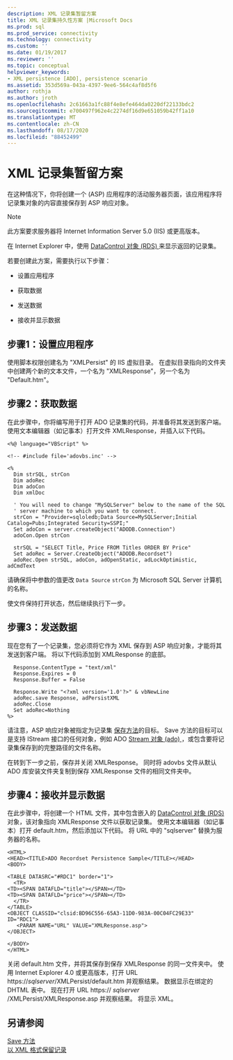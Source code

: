 ```yaml
---
description: XML 记录集暂留方案
title: XML 记录集持久性方案 |Microsoft Docs
ms.prod: sql
ms.prod_service: connectivity
ms.technology: connectivity
ms.custom: ''
ms.date: 01/19/2017
ms.reviewer: ''
ms.topic: conceptual
helpviewer_keywords:
- XML persistence [ADO], persistence scenario
ms.assetid: 353d569a-043a-4397-9ee6-564c4af8d5f6
author: rothja
ms.author: jroth
ms.openlocfilehash: 2c61663a1fc88f4e8efe464da0220df22133bdc2
ms.sourcegitcommit: e700497f962e4c2274df16d9e651059b42ff1a10
ms.translationtype: MT
ms.contentlocale: zh-CN
ms.lasthandoff: 08/17/2020
ms.locfileid: "88452499"
---
```

# <a name="xml-recordset-persistence-scenario"></a>XML 记录集暂留方案
在这种情况下，你将创建一个 (ASP) 应用程序的活动服务器页面，该应用程序将记录集对象的内容直接保存到 ASP 响应对象。  
  
> [!NOTE]
>  此方案要求服务器将 Internet Information Server 5.0 (IIS) 或更高版本。  
  
 在 Internet Explorer 中，使用 [DataControl 对象 (RDS) ](../../../ado/reference/rds-api/datacontrol-object-rds.md)来显示返回的记录集。  
  
 若要创建此方案，需要执行以下步骤：  
  
-   设置应用程序  
  
-   获取数据  
  
-   发送数据  
  
-   接收并显示数据  
  
## <a name="step-1-set-up-the-application"></a>步骤1：设置应用程序  
 使用脚本权限创建名为 "XMLPersist" 的 IIS 虚拟目录。 在虚拟目录指向的文件夹中创建两个新的文本文件，一个名为 "XMLResponse"，另一个名为 "Default.htm"。  
  
## <a name="step-2-get-the-data"></a>步骤2：获取数据  
 在此步骤中，你将编写用于打开 ADO 记录集的代码，并准备将其发送到客户端。 使用文本编辑器（如记事本）打开文件 XMLResponse，并插入以下代码。  
  
```  
<%@ language="VBScript" %>  
  
<!-- #include file='adovbs.inc' -->  
  
<%  
  Dim strSQL, strCon  
  Dim adoRec   
  Dim adoCon   
  Dim xmlDoc   
  
  ' You will need to change "MySQLServer" below to the name of the SQL   
  ' server machine to which you want to connect.  
  strCon = "Provider=sqloledb;Data Source=MySQLServer;Initial Catalog=Pubs;Integrated Security=SSPI;"  
  Set adoCon = server.createObject("ADODB.Connection")  
  adoCon.Open strCon  
  
  strSQL = "SELECT Title, Price FROM Titles ORDER BY Price"  
  Set adoRec = Server.CreateObject("ADODB.Recordset")  
  adoRec.Open strSQL, adoCon, adOpenStatic, adLockOptimistic, adCmdText  
```  
  
 请确保将中参数的值更改 `Data Source` `strCon` 为 Microsoft SQL Server 计算机的名称。  
  
 使文件保持打开状态，然后继续执行下一步。  
  
## <a name="step-3-send-the-data"></a>步骤3：发送数据  
 现在您有了一个记录集，您必须将它作为 XML 保存到 ASP 响应对象，才能将其发送到客户端。 将以下代码添加到 XMLResponse 的底部。  
  
```  
  Response.ContentType = "text/xml"  
  Response.Expires = 0  
  Response.Buffer = False  
  
  Response.Write "<?xml version='1.0'?>" & vbNewLine  
  adoRec.save Response, adPersistXML  
  adoRec.Close  
  Set adoRec=Nothing  
%>  
```  
  
 请注意，ASP 响应对象被指定为记录集 [保存方法](../../../ado/reference/ado-api/save-method.md)的目标。 Save 方法的目标可以是支持 IStream 接口的任何对象，例如 ADO [Stream 对象 (ado) ](../../../ado/reference/ado-api/stream-object-ado.md)，或包含要将记录集保存到的完整路径的文件名称。  
  
 在转到下一步之前，保存并关闭 XMLResponse。 同时将 adovbs 文件从默认 ADO 库安装文件夹复制到保存 XMLResponse 文件的相同文件夹中。  
  
## <a name="step-4-receive-and-display-the-data"></a>步骤4：接收并显示数据  
 在此步骤中，将创建一个 HTML 文件，其中包含嵌入的 [DataControl 对象 (RDS) ](../../../ado/reference/rds-api/datacontrol-object-rds.md) 对象，该对象指向 XMLResponse 文件以获取记录集。 使用文本编辑器（如记事本）打开 default.htm，然后添加以下代码。 将 URL 中的 "sqlserver" 替换为服务器的名称。  
  
```  
<HTML>  
<HEAD><TITLE>ADO Recordset Persistence Sample</TITLE></HEAD>  
<BODY>  
  
<TABLE DATASRC="#RDC1" border="1">  
  <TR>  
<TD><SPAN DATAFLD="title"></SPAN></TD>  
<TD><SPAN DATAFLD="price"></SPAN></TD>  
  </TR>  
</TABLE>  
<OBJECT CLASSID="clsid:BD96C556-65A3-11D0-983A-00C04FC29E33" ID="RDC1">  
   <PARAM NAME="URL" VALUE="XMLResponse.asp">  
</OBJECT>  
  
</BODY>  
</HTML>  
```  
  
 关闭 default.htm 文件，并将其保存到保存 XMLResponse 的同一文件夹中。 使用 Internet Explorer 4.0 或更高版本，打开 URL https://*sqlserver*/XMLPersist/default.htm 并观察结果。 数据显示在绑定的 DHTML 表中。 现在打开 URL https:// *sqlserver* /XMLPersist/XMLResponse.asp 并观察结果。 将显示 XML。  
  
## <a name="see-also"></a>另请参阅  
 [Save 方法](../../../ado/reference/ado-api/save-method.md)   
 [以 XML 格式保留记录](../../../ado/guide/data/persisting-records-in-xml-format.md)
